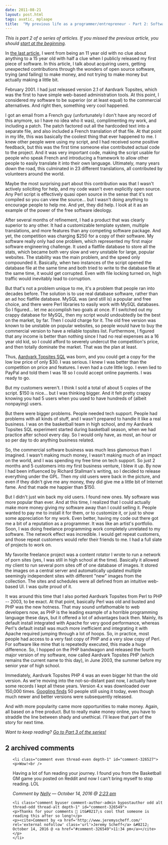 ```yaml
---
date: 2011-08-21
layout: post.html
tags: avatic, mplaape
title:  "My previous life as a programmer/entrepreneur - Part 2: Software development, business development"
---
```


<p><em>This is part 2 of a series of articles. If you missed the previous article, you should <a href="/2011/08/my-previous-life-as-a-programmerentrepreneur-part-1-origins/">start at the beginning</a>.</em></p>

<p>In <a href="/2011/08/my-previous-life-as-a-programmerentrepreneur-part-1-origins/">the last article</a>, I went from being an 11 year old with no clue about anything to a 15 year old with half a clue when I publicly released my first piece of software. In this article, I talk about acquiring users, getting unexpected contributions through the wonders of open source software, trying (and failing) to make money, and not trying to make money but actually making a little bit.</p>

<!--more-->

<p>February 2001. I had just released version 2.1 of Aardvark Topsites, which was the first to have simple web-based administration tools. At this point, I considered my software to be superior (or at least equal) to the commercial alternatives. And right then, something very cool happened.</p>

<p>I got an email from a French guy (unfortunately I don't have any record of this anymore, so I have no idea who it was), complimenting my work, and including a patch. The patch factored out all the hardcoded text into a separate file, and also included a French translation of that file. At that point in my life, this was basically the coolest thing that ever happened to me. I knew other people were using my script, and I had received some positive feedback, but this was the first time someone else contributed actual code to the project. And it was very important code, making the script usable for people who speak French and introducing a framework to allow other people to easily translate it into their own language. Ultimately, many years down the road, this culminated in 23 different translations, all contributed by volunteers around the world.</p>

<p>Maybe the most surprising part about this contribution was that I wasn't actively soliciting for help, and my code wasn't even explicitly open source. Any Perl script is effectively quasi open source in the sense that it's not compiled so you can view the source... but I wasn't doing anything to encourage people to help me. And yet, they did help. I look at it as an example of the power of the free software ideology.</p>

<p>After several months of refinement, I had a product that was clearly superior to any other. It had a customizable template system, multiple translations, and more features than any competing software package. And yet, the competition was charging $250 for a copy of their software. My software really only had one problem, which represented my first major software engineering challenge. It used a flatfile database to store all the stats, which became both very slow and very unstable for large, popular websites. The stability was the main problem, and the speed only compounded it. Basically, when two instances of the script opened the database file at the same time and both tried to write to the database file at the same time, it would get corrupted. Even with file locking turned on, high traffic would inevitably lead to corruption.</p>

<p>But that's not a problem unique to me, it's a problem that people ran into decades before. The solution is to use real database software, rather than an ad hoc flatfile database. MySQL was (and still is) a popular and free choice, and there were Perl libraries to easily work with MySQL databases. So I figured... let me accomplish two goals at once. If I switched out my crappy database for MySQL, then my script would undoubtedly be the best on the market, by far. Then I could charge for it. The old free version was known to be unstable on popular websites, so people would have to buy the commercial version to have a reliable topsites list. Furthermore, I figured that any income is better than nothing since I had no real expenses as a 16 year old kid, so I could afford to severely undercut the competition's price, and then totally dominate the market. That was the plan at least.</p>

<p>Thus, <a href="http://web.archive.org/web/20020202213522/http://www.aardvarkind.com/cgi/topsitessql/">Aardvark Topsites SQL</a> was born, and you could get a copy for the low low price of only $30. I was serious. I knew I was better than the competition on price and features. I even had a cute little logo. I even lied to PayPal and told them I was 18 so I could accept online payments. I was ready to go.</p>

<p>But my customers weren't. I think I sold a total of about 5 copies of the script. $150 is nice... but I was thinking bigger. And it felt pretty crappy knowing you had 5 users when you used to have hundreds of (albeit nonpaying) users.</p>

<p>But there were bigger problems. People needed tech support. People had problems with all kinds of stuff, and I wasn't prepared to handle it like a real business. I was on the basketball team in high school, and my Aardvark Topsites SQL experiment started during basketball season, when we had practice after school every day. So I would only have, as most, an hour or so per day to do anything business related.</p>

<p>So, the commercial software business was much less glamorous than I imagined. I wasn't making much money, I wasn't making much of an impact on the world, and I was spending my free time on tech support. So just 2 months and 5 customers into my first business venture, I blew it up. By now I had been influenced by Richard Stallman's writing, so I decided to release everything under the GPL. Then my old users were back in the picture, and even if they didn't give me any money, they did give me a little bit of Internet fame. And that made me happier than $150.</p>

<p>But I didn't just win back my old users. I found new ones. My software was more popular than ever. And at this time, I realized that I could actually make more money giving my software away than I could selling it. People wanted to pay me to install it for them, or to customize it, or just to show some appreciation for my work. Even better, having my code out there got me a bit of a reputation as a programmer. It was like an artist's portfolio. Soon, I was doing freelance programming work completely unrelated to my software. The network effect was incredible. I would get repeat customers, and those repeat customers would refer their friends to me. I had a full slate of projects to work on.</p>

<p>My favorite freelance project was a content rotator I wrote to run a network of porn sites (yes, I was still in high school at the time). Basically it allowed my client to run several porn sites off of one database of images. It stored the images on a central server and automatically updated multiple seemingly independent sites with different "new" images from the collection. The sites and schedules were all defined from an intuitive web-based UI. I was quite proud of it.</p>

<p>It was around this time that I also ported Aardvark Topsites from Perl to PHP -- 2003, to be exact. At that point, basically Perl was old and busted and PHP was the new hotness. That may sound unfathomable to web developers now, as PHP is the leading example of a horrible programming language these days, but it offered a lot of advantages back then. Mainly, its default install integrated with Apache for very good performance, whereas Perl's default install was much more inefficient and integrating it with Apache required jumping through a lot of hoops. So, in practice, most people had access to a very fast copy of PHP and a very slow copy of Perl. For software like mine that is repeatedly executed, this made a huge difference. So, I hopped on the PHP bandwagon and released the fourth major version of my software, now called Aardvark Topsites PHP (which remains the current name to this day), in June 2003, the summer before my senior year of high school.</p>

<p>Immediately, Aardvark Topsites PHP 4 was an even bigger hit than the old version. As we're moving into the not-so-distant past now, I actually have some records I kept all these years. Version 4.x was downloaded over 150,000 times. <a href="http://www.google.com/search?q=%22powered+by+aardvark+topsites+php+4.2%22+inurl:join">Googling finds</a> 50 people still using it today, even though much newer and better versions were subsequently released.</p>

<p>And with more popularity came more opportunities to make money. Again, all based on a free product. But to really make money online, you have to straddle the line between shady and unethical. I'll leave that part of the story for next time.</p>

<p><em>Want to keep reading? <a href="/2011/08/my-previous-life-as-a-programmerentrepreneur-part-3-first-steps-into-the-dirty-underworld-of-search-engine-optimization/">Go to Part 3 of the series!</a></em></p>

<h2 id="comments">2 archived comments</a>
</h2>

<ol id="commentlist">

    <li class="comment even thread-even depth-1" id="comment-326527">
    <p>Wow!<br />
Having a lot of fun reading your journey. I found you from the Basketball GM game you posted on Reddit and now I can&#8217;t bring myself to stop reading. LOL</p>
    <p><cite>Comment by <a href='http://iballup.com' rel='external nofollow' class='url'>Nelly</a> &#8212; October 14, 2016 @ <a href="#comment-326527">2:23 pm</a></cite> </p>
    </li>

    <li class="comment byuser comment-author-admin bypostauthor odd alt thread-odd thread-alt depth-1" id="comment-326549">
    <p>Thanks for your comments 🙂 it&#8217;s cool that someone is reading this after so long!</p>
    <p><cite>Comment by <a href='http://www.jeremyscheff.com/' rel='external nofollow' class='url'>Jeremy Scheff</a> &#8212; October 14, 2016 @ <a href="#comment-326549">11:34 pm</a></cite> </p>
    </li>


</ol>

